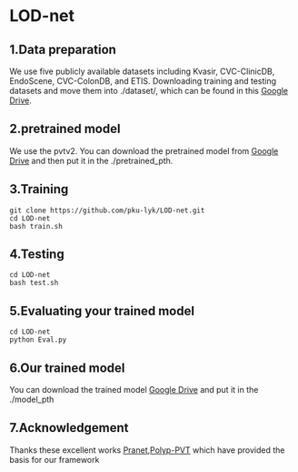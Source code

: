 # LOD-net
## 1.Data preparation
We use five publicly available datasets including Kvasir, CVC-ClinicDB, EndoScene, CVC-ColonDB, and ETIS. Downloading training and testing datasets and move them into ./dataset/, which can be found in this [Google Drive](https://drive.google.com/file/d/1pFxb9NbM8mj_rlSawTlcXG1OdVGAbRQC/view).
## 2.pretrained model
We use the pvtv2. You can download the pretrained model from [Google Drive](https://drive.google.com/drive/folders/1Eu8v9vMRvt-dyCH0XSV2i77lAd62nPXV) and then put it in the ./pretrained_pth.
## 3.Training
```
git clone https://github.com/pku-lyk/LOD-net.git
cd LOD-net
bash train.sh
```
## 4.Testing
```
cd LOD-net
bash test.sh
```

## 5.Evaluating your trained model
```
cd LOD-net
python Eval.py
```
## 6.Our trained model
You can download the trained model [Google Drive](https://drive.google.com/file/d/1FHTR_YEnuU1UCTuUoVSoETrJj6Q_2jtO/view?usp=drive_link) and put it in the ./model_pth

## 7.Acknowledgement
Thanks these excellent works [Pranet](https://github.com/DengPingFan/PraNet),[Polyp-PVT](https://github.com/DengPingFan/Polyp-PVT) which have provided the basis for our framework
